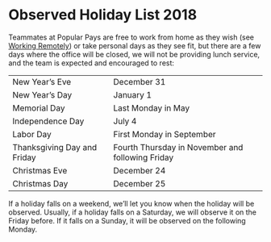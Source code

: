 # Observed Holiday List 2018
Teammates at Popular Pays are free to work from home as they wish (see [Working Remotely](https://github.com/PopularPays/handbook/blob/master/Employment%20Policies/Working%20Remotely.md)) or take personal days as they see fit, but there are a few days where the office will be closed, we will not be providing lunch service, and the team is expected and encouraged to rest: 

<table>
  <tr>
    <td>New Year’s Eve</td>
    <td>December 31</td>
  </tr>
<tr>
    <td>New Year’s Day</td>
    <td>January 1</td>
  </tr>
  <tr>
    <td>Memorial Day</td>
    <td>Last Monday in May</td>
  </tr>
  <tr>
    <td>Independence Day</td>
    <td>July 4</td>
  </tr>
  <tr>
    <td>Labor Day</td>
    <td>First Monday in September</td>
  </tr>
  <tr>
    <td>Thanksgiving Day and Friday</td>
    <td>Fourth Thursday in November and following Friday</td>
  </tr>
  <tr>
    <td>Christmas Eve</td>
    <td>December 24</td>
  </tr>
  <tr>
    <td>Christmas Day</td>
    <td>December 25</td>
  </tr>
</table>


If a holiday falls on a weekend, we’ll let you know when the holiday will be observed. Usually, if a holiday falls on a Saturday, we will observe it on the Friday before. If it falls on a Sunday, it will be observed on the following Monday.
